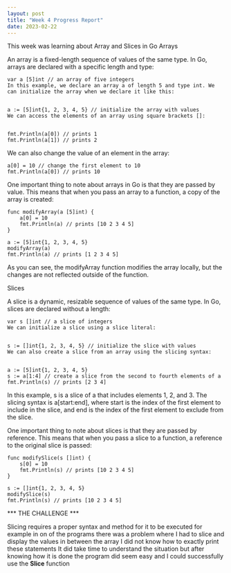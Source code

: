 ```yaml
---
layout: post
title: "Week 4 Progress Report"
date: 2023-02-22
---
```


This week was learning about Array and Slices in Go 
Arrays

An array is a fixed-length sequence of values of the same type. In Go, arrays are declared with a specific length and type:

```
var a [5]int // an array of five integers
In this example, we declare an array a of length 5 and type int. We can initialize the array when we declare it like this:


a := [5]int{1, 2, 3, 4, 5} // initialize the array with values
We can access the elements of an array using square brackets []:


fmt.Println(a[0]) // prints 1
fmt.Println(a[1]) // prints 2
```

We can also change the value of an element in the array:

```
a[0] = 10 // change the first element to 10
fmt.Println(a[0]) // prints 10
```

One important thing to note about arrays in Go is that they are passed by value. This means that when you pass an array to a function, a copy of the array is created:

```
func modifyArray(a [5]int) {
    a[0] = 10
    fmt.Println(a) // prints [10 2 3 4 5]
}

a := [5]int{1, 2, 3, 4, 5}
modifyArray(a)
fmt.Println(a) // prints [1 2 3 4 5]
```

As you can see, the modifyArray function modifies the array locally, but the changes are not reflected outside of the function.

Slices

A slice is a dynamic, resizable sequence of values of the same type. In Go, slices are declared without a length:

```
var s []int // a slice of integers
We can initialize a slice using a slice literal:


s := []int{1, 2, 3, 4, 5} // initialize the slice with values
We can also create a slice from an array using the slicing syntax:


a := [5]int{1, 2, 3, 4, 5}
s := a[1:4] // create a slice from the second to fourth elements of a
fmt.Println(s) // prints [2 3 4]

```

In this example, s is a slice of a that includes elements 1, 2, and 3. The slicing syntax is a[start:end], where start is the index of the first element to include in the slice, and end is the index of the first element to exclude from the slice.

One important thing to note about slices is that they are passed by reference. This means that when you pass a slice to a function, a reference to the original slice is passed:

```
func modifySlice(s []int) {
    s[0] = 10
    fmt.Println(s) // prints [10 2 3 4 5]
}

s := []int{1, 2, 3, 4, 5}
modifySlice(s)
fmt.Println(s) // prints [10 2 3 4 5]
```

*** THE CHALLENGE ***

Slicing requires a proper syntax and method for it to be executed for example in on of the programs there was a problem where I had to slice and display the values in between the array 
I did not know how to exactly print these statements 
It did take time to understand the situation but after knowing how it is done the program did seem easy and I could successfully use the  **Slice** 
function 
